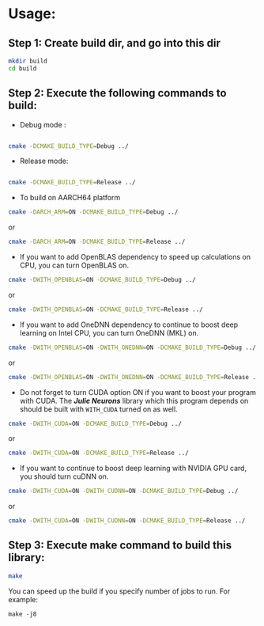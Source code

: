 # Usage:

## Step 1: Create build dir, and go into this dir

```sh
mkdir build
cd build

```


## Step 2: Execute the following commands to build:

- Debug mode :

```sh

cmake -DCMAKE_BUILD_TYPE=Debug ../

```

- Release mode:

```sh

cmake -DCMAKE_BUILD_TYPE=Release ../

```

- To build on AARCH64 platform

```sh
cmake -DARCH_ARM=ON -DCMAKE_BUILD_TYPE=Debug ../
```

or

```sh
cmake -DARCH_ARM=ON -DCMAKE_BUILD_TYPE=Release ../
```

- If you want to add OpenBLAS dependency to speed up calculations on CPU, you can turn OpenBLAS on.

```sh
cmake -DWITH_OPENBLAS=ON -DCMAKE_BUILD_TYPE=Debug ../
```

or

```sh
cmake -DWITH_OPENBLAS=ON -DCMAKE_BUILD_TYPE=Release ../
```

- If you want to add OneDNN dependency to continue to boost deep learning on Intel CPU, you can turn OneDNN (MKL) on.

```sh
cmake -DWITH_OPENBLAS=ON -DWITH_ONEDNN=ON -DCMAKE_BUILD_TYPE=Debug ../
```

or

```sh
cmake -DWITH_OPENBLAS=ON -DWITH_ONEDNN=ON -DCMAKE_BUILD_TYPE=Release ../
```

- Do not forget to turn CUDA option ON if you want to boost your program with CUDA. The ***Julie Neurons*** library which this program depends on should be built with `WITH_CUDA` turned on as well.

```sh
cmake -DWITH_CUDA=ON -DCMAKE_BUILD_TYPE=Debug ../
```

or

```sh
cmake -DWITH_CUDA=ON -DCMAKE_BUILD_TYPE=Release ../
```

- If you want to continue to boost deep learning with NVIDIA GPU card, you should turn cuDNN on.

```sh
cmake -DWITH_CUDA=ON -DWITH_CUDNN=ON -DCMAKE_BUILD_TYPE=Debug ../
```

or

```sh
cmake -DWITH_CUDA=ON -DWITH_CUDNN=ON -DCMAKE_BUILD_TYPE=Release ../
```

## Step 3: Execute make command to build this library:

```sh
make
```
You can speed up the build if you specify number of jobs to run.
For example:

```
make -j8
```
